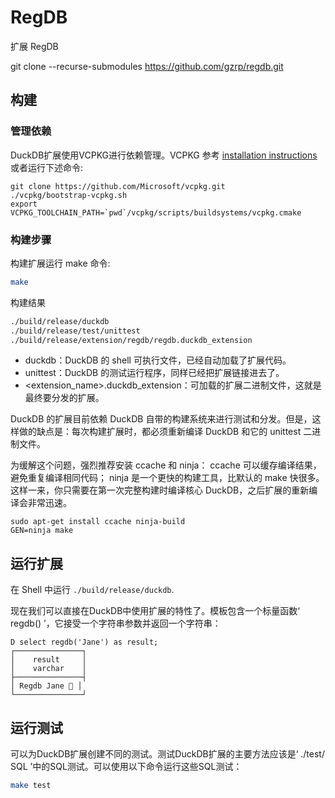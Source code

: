 # RegDB

扩展 RegDB

git clone --recurse-submodules https://github.com/gzrp/regdb.git

## 构建

### 管理依赖

DuckDB扩展使用VCPKG进行依赖管理。VCPKG 参考 [installation instructions](https://vcpkg.io/en/getting-started) 或者运行下述命令:

```shell
git clone https://github.com/Microsoft/vcpkg.git
./vcpkg/bootstrap-vcpkg.sh
export VCPKG_TOOLCHAIN_PATH=`pwd`/vcpkg/scripts/buildsystems/vcpkg.cmake
```

### 构建步骤

构建扩展运行 make 命令:
```sh
make
```

构建结果
```sh
./build/release/duckdb
./build/release/test/unittest
./build/release/extension/regdb/regdb.duckdb_extension
```

- duckdb：DuckDB 的 shell 可执行文件，已经自动加载了扩展代码。
- unittest：DuckDB 的测试运行程序，同样已经把扩展链接进去了。
- <extension_name>.duckdb_extension：可加载的扩展二进制文件，这就是最终要分发的扩展。

DuckDB 的扩展目前依赖 DuckDB 自带的构建系统来进行测试和分发。但是，这样做的缺点是：每次构建扩展时，都必须重新编译 DuckDB 和它的 unittest 二进制文件。

为缓解这个问题，强烈推荐安装 ccache 和 ninja： ccache 可以缓存编译结果，避免重复编译相同代码；
ninja 是一个更快的构建工具，比默认的 make 快很多。 这样一来，你只需要在第一次完整构建时编译核心 DuckDB，之后扩展的重新编译会非常迅速。

```
sudo apt-get install ccache ninja-build
GEN=ninja make
```

## 运行扩展

在 Shell 中运行 `./build/release/duckdb`.

现在我们可以直接在DuckDB中使用扩展的特性了。模板包含一个标量函数‘ regdb() ’，它接受一个字符串参数并返回一个字符串：

```
D select regdb('Jane') as result;
┌───────────────┐
│    result     │
│    varchar    │
├───────────────┤
│ Regdb Jane 🐥 │
└───────────────┘
```

## 运行测试

可以为DuckDB扩展创建不同的测试。测试DuckDB扩展的主要方法应该是‘ ./test/ SQL ’中的SQL测试。可以使用以下命令运行这些SQL测试：

```sh
make test
```
